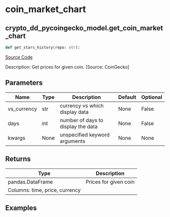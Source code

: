 # coin_market_chart

## crypto_dd_pycoingecko_model.get_coin_market_chart

```python
def get_stars_history(repo: str):
```
[Source Code](https://github.com/OpenBB-finance/OpenBBTerminal/tree/main/openbb_terminal/cryptocurrency/due_diligence/pycoingecko_model.py#L221)

Description: Get prices for given coin. [Source: CoinGecko]

## Parameters

| Name | Type | Description | Default | Optional |
| ---- | ---- | ----------- | ------- | -------- |
| vs_currency | str | currency vs which display data | None | False |
| days | int | number of days to display the data | None | False |
| kwargs | None | unspecified keyword arguments | None | None |

## Returns

| Type | Description |
| ---- | ----------- |
| pandas.DataFrame | Prices for given coin
Columns: time, price, currency |

## Examples

